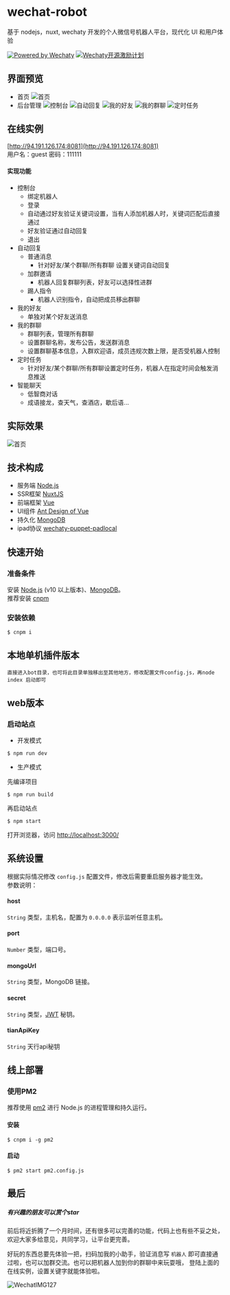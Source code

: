 # wechat-robot
基于 nodejs，nuxt, wechaty 开发的个人微信号机器人平台，现代化 UI 和用户体验

[![Powered by Wechaty](https://img.shields.io/badge/Powered%20By-Wechaty-green.svg)](https://github.com/chatie/wechaty)
[![Wechaty开源激励计划](https://img.shields.io/badge/Wechaty-开源激励计划-green.svg)](https://github.com/juzibot/Welcome/wiki/Everything-about-Wechaty)
## 界面预览
* 首页
![首页](http://pic.loveyh.com/wxbot-1.png)
* 后台管理
![控制台](http://pic.666up.cn/wxbot/1.png)
![自动回复](http://pic.666up.cn/wxbot/2.png)
![我的好友](http://pic.666up.cn/wxbot/3.png)
![我的群聊](http://pic.666up.cn/wxbot/4.png)
![定时任务](http://pic.666up.cn/wxbot/5.png)

## 在线实例
 [http://94.191.126.174:8081](http://94.191.126.174:8081)    
 用户名：guest   密码：111111
 #### 实现功能
 
+ 控制台
   - 绑定机器人
   - 登录
   - 自动通过好友验证关键词设置，当有人添加机器人时，关键词匹配后直接通过
   - 好友验证通过自动回复
   - 退出
+ 自动回复
  + 普通消息
    - 针对好友/某个群聊/所有群聊 设置关键词自动回复
  + 加群邀请
    - 机器人回复群聊列表，好友可以选择性进群
  + 踢人指令
    - 机器人识别指令，自动把成员移出群聊
+ 我的好友
  - 单独对某个好友送消息
+ 我的群聊
  - 群聊列表，管理所有群聊
  - 设置群聊名称，发布公告，发送群消息
  - 设置群聊基本信息，入群欢迎语，成员违规次数上限，是否受机器人控制
+ 定时任务
  - 针对好友/某个群聊/所有群聊设置定时任务，机器人在指定时间会触发消息推送
+ 智能聊天
  - 低智商对话
  - 成语接龙，查天气，查酒店，歇后语...

## 实际效果
![首页](http://pic.666up.cn/wxbot/chat.png)

## 技术构成
* 服务端 [Node.js](https://nodejs.org/)
* SSR框架 [NuxtJS](https://nuxtjs.org/)
* 前端框架 [Vue](https://vuejs.org/)
* UI组件 [Ant Design of Vue](https://www.antdv.com/docs/vue/introduce-cn/)
* 持久化 [MongoDB](https://www.mongodb.org/)
* ipad协议 [wechaty-puppet-padlocal](https://github.com/padlocal/wechaty-puppet-padlocal/)

## 快速开始

### 准备条件

安装 [Node.js](https://nodejs.org/en/download/) (v10 以上版本)、[MongoDB](https://www.mongodb.org/downloads/)。  
推荐安装 [cnpm](https://cnpmjs.org/) 

### 安装依赖
```Shell
$ cnpm i
```
## 本地单机插件版本

`直接进入bot目录，也可将此目录单独移出至其他地方，修改配置文件config.js，再node index 启动即可`

## web版本

### 启动站点

* 开发模式

```Shell
$ npm run dev
```

* 生产模式

先编译项目
```shell
$ npm run build
```

再启动站点
```shell
$ npm start
```

打开浏览器，访问 [http://localhost:3000/](http://localhost:3000)


## 系统设置

根据实际情况修改 `config.js` 配置文件，修改后需要重启服务器才能生效。  
参数说明：

#### host
`String` 类型，主机名，配置为 `0.0.0.0` 表示监听任意主机。

#### port
`Number` 类型，端口号。

#### mongoUrl
`String` 类型，MongoDB 链接。

#### secret
`String` 类型，[JWT](https://github.com/auth0/node-jsonwebtoken) 秘钥。

#### tianApiKey
`String` 天行api秘钥

## 线上部署

### 使用PM2
推荐使用 [pm2](https://pm2.keymetrics.io/) 进行 Node.js 的进程管理和持久运行。

#### 安装
```Shell
$ cnpm i -g pm2
```
#### 启动
```Shell
$ pm2 start pm2.config.js
```

## 最后

##### 有兴趣的朋友可以赏个star

前后将近折腾了一个月时间，还有很多可以完善的功能，代码上也有些不妥之处，欢迎大家多给意见，共同学习，让平台更完善。

好玩的东西总要先体验一把，扫码加我的小助手，验证消息写 `机器人` 即可直接通过啦，也可以加群交流。也可以把机器人加到你的群聊中来玩耍哦，
登陆上面的在线实例，设置关键字就能体验啦。

![WechatIMG127](http://pic.666up.cn/wxbot/qrcode.png)
